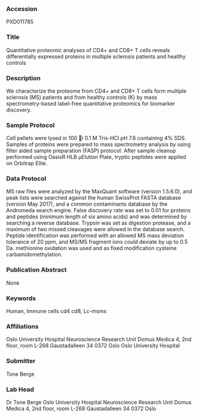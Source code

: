### Accession
PXD011785

### Title
Quantitative proteomic analyses of CD4+ and CD8+ T cells reveals differentially expressed proteins in multiple sclerosis patients and healthy controls

### Description
We characterize the proteome from CD4+ and CD8+ T cells  form multiple sclerosis (MS) patients and from healthy controls (K) by  mass spectrometry-based label-free quantitative proteomics for biomarker discovery.

### Sample Protocol
Cell pellets were lysed in 100 l 0.1 M Tris-HCl pH 7.6 containing 4% SDS. Samples of proteins were prepared to mass spectrometry analysis by using  filter aided sample preparation (FASP) protocol.  After sample cleanup performed using OasisR HLB μElution Plate, tryptic peptides were applied on Orbitrap Elite.

### Data Protocol
MS raw files were analyzed by the MaxQuant software (version 1.5.6.0), and peak lists were searched against the human SwissProt FASTA database (version May 2017), and a common contaminants database by the Andromeda search engine. False discovery rate was set to 0.01 for proteins and peptides (minimum length of six amino acids) and was determined by searching a reverse database. Trypsin was set as digestion protease, and a maximum of two missed cleavages were allowed in the database search. Peptide identification was performed with an allowed MS mass deviation tolerance of 20 ppm, and MS/MS fragment ions could deviate by up to 0.5 Da. methionine oxidation was used and as fixed modification cysteine carbamidomethylation.

### Publication Abstract
None

### Keywords
Human, Immune cells cd4 cd8, Lc-msms

### Affiliations
Oslo University Hospital Neuroscience Research Unit Domus Medica 4, 2nd floor, room L-268 Gaustadalleen 34 0372 Oslo
Oslo University Hospital

### Submitter
Tone Berge

### Lab Head
Dr Tone Berge
Oslo University Hospital Neuroscience Research Unit Domus Medica 4, 2nd floor, room L-268 Gaustadalleen 34 0372 Oslo


